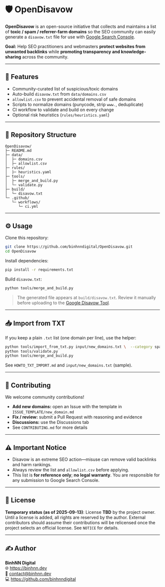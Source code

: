 # 🛡️ OpenDisavow

**OpenDisavow** is an open-source initiative that collects and maintains a list of **toxic / spam / referrer-farm domains** so the SEO community can easily generate a `disavow.txt` file for use with [Google Search Console](https://search.google.com/search-console).

**Goal:** Help SEO practitioners and webmasters **protect websites from unwanted backlinks** while **promoting transparency and knowledge-sharing** across the community.

---

## 🚀 Features

- Community-curated list of suspicious/toxic domains
- Auto-build `disavow.txt` from `data/domains.csv`
- `allowlist.csv` to prevent accidental removal of safe domains
- Scripts to normalize domains (punycode, strip `www.`, deduplicate)
- CI workflow to validate and build on every change
- Optional risk heuristics (`rules/heuristics.yaml`)

---

## 📂 Repository Structure

```
OpenDisavow/
├─ README.md
├─ data/
│  ├─ domains.csv
│  ├─ allowlist.csv
├─ rules/
│  ├─ heuristics.yaml
├─ tools/
│  ├─ merge_and_build.py
│  └─ validate.py
├─ build/
│  └─ disavow.txt
└─ .github/
   └─ workflows/
      └─ ci.yml
```

---

## ⚙️ Usage

Clone this repository:

```bash
git clone https://github.com/binhnndigital/OpenDisavow.git
cd OpenDisavow
```

Install dependencies:

```bash
pip install -r requirements.txt
```

Build `disavow.txt`:

```bash
python tools/merge_and_build.py
```

> The generated file appears at `build/disavow.txt`. Review it manually before uploading to the
> [Google Disavow Tool](https://search.google.com/search-console/disavow-links).

---

## 📥 Import from TXT

If you keep a plain `.txt` list (one domain per line), use the helper:

```bash
python tools/import_from_txt.py input/new_domains.txt \  --category spam --source community --evidence "Community report" --first-seen 2025-09-13
python tools/validate.py
python tools/merge_and_build.py
```

See `HOWTO_TXT_IMPORT.md` and `input/new_domains.txt` (sample).

---

## 🤝 Contributing

We welcome community contributions!

- **Add new domains:** open an Issue with the template in `ISSUE_TEMPLATE/new_domain.md`
- **Fix / review:** submit a Pull Request with reasoning and evidence
- **Discussions:** use the Discussions tab
- See `CONTRIBUTING.md` for more details

---

## ⚠️ Important Notice

- Disavow is an extreme SEO action—misuse can remove valid backlinks and harm rankings.
- Always review the list and `allowlist.csv` before applying.
- This list is **for reference only**; **no legal warranty**. You are responsible for any submission to Google Search Console.

---

## 📜 License

**Temporary status (as of 2025-09-13)**: License **TBD** by the project owner. Until a license is added,
all rights are reserved by the author. External contributors should assume their contributions will be
relicensed once the project selects an official license. See `NOTICE` for details.

---

## ✍️ Author

**BinhNN Digital**  
🌐 https://binhnn.dev  
📧 contact@binhnn.dev  
💻 https://github.com/binhnndigital
